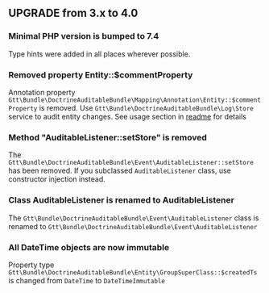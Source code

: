 UPGRADE from 3.x to 4.0
-----------------------

### Minimal PHP version is bumped to 7.4

Type hints were added in all places wherever possible.

### Removed property Entity::$commentProperty

Annotation property `Gtt\Bundle\DoctrineAuditableBundle\Mapping\Annotation\Entity::$commentProperty` is removed. Use `Gtt\Bundle\DoctrineAuditableBundle\Log\Store` service to audit entity changes. See usage section in [readme](/README.md) for details

### Method "AuditableListener::setStore" is removed

The `Gtt\Bundle\DoctrineAuditableBundle\Event\AuditableListener::setStore` has been removed. If you subclassed `AuditableListener` class, use constructor injection instead.

### Class AuditableListener is renamed to AuditableListener

The `Gtt\Bundle\DoctrineAuditableBundle\Event\AuditableListener` class is renamed to `Gtt\Bundle\DoctrineAuditableBundle\Event\AuditableListener`

### All DateTime objects are now immutable

Property type `Gtt\Bundle\DoctrineAuditableBundle\Entity\GroupSuperClass::$createdTs` is changed from `DateTime` to `DateTimeImmutable`
